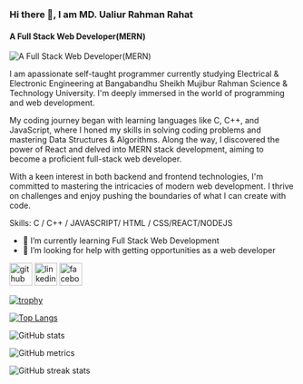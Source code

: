 ### Hi there 👋, I am MD. Ualiur Rahman Rahat
#### A Full Stack Web Developer(MERN)
![A Full Stack Web Developer(MERN)](https://media.licdn.com/dms/image/D4E16AQGvytYIshZ-jw/profile-displaybackgroundimage-shrink_350_1400/0/1708032590516?e=1716422400&v=beta&t=GY3Qj1qACOG6U2RW8KovWaDK6yjdOItWxjTRsJ09BKw)

I am apassionate self-taught programmer currently studying Electrical & Electronic Engineering at Bangabandhu Sheikh Mujibur Rahman Science & Technology University. I'm deeply immersed in the world of programming and web development.

My coding journey began with learning languages like C, C++, and JavaScript, where I honed my skills in solving coding problems and mastering Data Structures & Algorithms. Along the way, I discovered the power of React and delved into MERN stack development, aiming to become a proficient full-stack web developer.

With a keen interest in both backend and frontend technologies, I'm committed to mastering the intricacies of modern web development. I thrive on challenges and enjoy pushing the boundaries of what I can create with code.



Skills: C / C++ / JAVASCRIPT/ HTML / CSS/REACT/NODEJS

- 🌱 I’m currently learning Full Stack Web Development 
- 🤔 I’m looking for help with getting opportunities as a web developer 


[<img src='https://cdn.jsdelivr.net/npm/simple-icons@3.0.1/icons/github.svg' alt='github' height='40'>](https://github.com/ualiurrahat)  [<img src='https://cdn.jsdelivr.net/npm/simple-icons@3.0.1/icons/linkedin.svg' alt='linkedin' height='40'>](https://www.linkedin.com/in/ualiurrahat//)  [<img src='https://cdn.jsdelivr.net/npm/simple-icons@3.0.1/icons/facebook.svg' alt='facebook' height='40'>](https://www.facebook.com/ualiurrahman.rahat.5)  

[![trophy](https://github-profile-trophy.vercel.app/?username=ualiurrahat)](https://github.com/ryo-ma/github-profile-trophy)

[![Top Langs](https://github-readme-stats.vercel.app/api/top-langs/?username=ualiurrahat)](https://github.com/anuraghazra/github-readme-stats)

![GitHub stats](https://github-readme-stats.vercel.app/api?username=ualiurrahat&show_icons=true&count_private=true)  

![GitHub metrics](https://metrics.lecoq.io/ualiurrahat)  

![GitHub streak stats](https://streak-stats.demolab.com/?user=ualiurrahat)  

